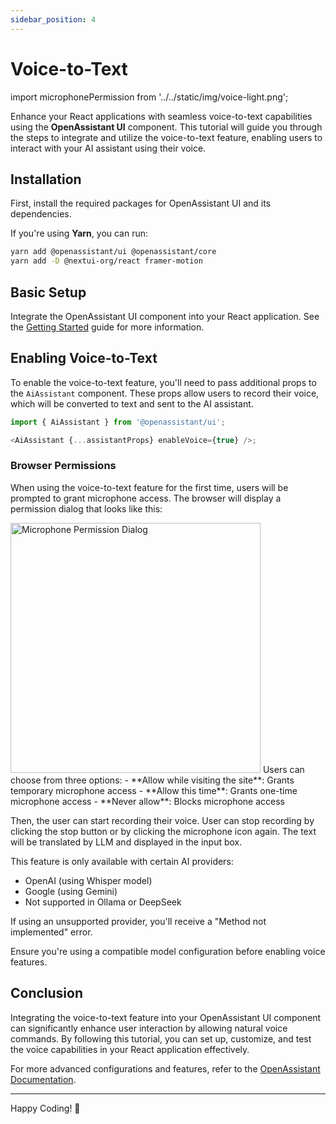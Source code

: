 ```yaml
---
sidebar_position: 4
---
```


# Voice-to-Text

import microphonePermission from '../../static/img/voice-light.png';

Enhance your React applications with seamless voice-to-text capabilities using the **OpenAssistant UI** component. This tutorial will guide you through the steps to integrate and utilize the voice-to-text feature, enabling users to interact with your AI assistant using their voice.

## Installation

First, install the required packages for OpenAssistant UI and its dependencies.

If you're using **Yarn**, you can run:

```bash
yarn add @openassistant/ui @openassistant/core
yarn add -D @nextui-org/react framer-motion
```

## Basic Setup

Integrate the OpenAssistant UI component into your React application. See the [Getting Started](../intro) guide for more information.

## Enabling Voice-to-Text

To enable the voice-to-text feature, you'll need to pass additional props to the `AiAssistant` component. These props allow users to record their voice, which will be converted to text and sent to the AI assistant.

```js
import { AiAssistant } from '@openassistant/ui';

<AiAssistant {...assistantProps} enableVoice={true} />;
```

### Browser Permissions

When using the voice-to-text feature for the first time, users will be prompted to grant microphone access. The browser will display a permission dialog that looks like this:

<img src={microphonePermission} width="400" alt="Microphone Permission Dialog" />
Users can choose from three options:
- **Allow while visiting the site**: Grants temporary microphone access
- **Allow this time**: Grants one-time microphone access
- **Never allow**: Blocks microphone access

Then, the user can start recording their voice. User can stop recording by clicking the stop button or by clicking the microphone icon again. The text will be translated by LLM and displayed in the input box.

This feature is only available with certain AI providers:

- OpenAI (using Whisper model)
- Google (using Gemini)
- Not supported in Ollama or DeepSeek

If using an unsupported provider, you'll receive a "Method not implemented" error.

Ensure you're using a compatible model configuration before enabling voice features.

## Conclusion

Integrating the voice-to-text feature into your OpenAssistant UI component can significantly enhance user interaction by allowing natural voice commands. By following this tutorial, you can set up, customize, and test the voice capabilities in your React application effectively.

For more advanced configurations and features, refer to the [OpenAssistant Documentation](https://openassistant-doc.vercel.app).

---

Happy Coding! 🚀
